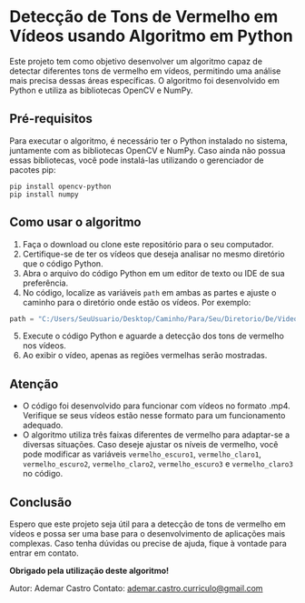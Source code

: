 # Detecção de Tons de Vermelho em Vídeos usando Algoritmo em Python

Este projeto tem como objetivo desenvolver um algoritmo capaz de detectar diferentes tons de vermelho em vídeos, permitindo uma análise mais precisa dessas áreas específicas. O algoritmo foi desenvolvido em Python e utiliza as bibliotecas OpenCV e NumPy.

## Pré-requisitos

Para executar o algoritmo, é necessário ter o Python instalado no sistema, juntamente com as bibliotecas OpenCV e NumPy. Caso ainda não possua essas bibliotecas, você pode instalá-las utilizando o gerenciador de pacotes pip:

```
pip install opencv-python
pip install numpy
```

## Como usar o algoritmo

1. Faça o download ou clone este repositório para o seu computador.
2. Certifique-se de ter os vídeos que deseja analisar no mesmo diretório que o código Python.
3. Abra o arquivo do código Python em um editor de texto ou IDE de sua preferência.
4. No código, localize as variáveis `path` em ambas as partes e ajuste o caminho para o diretório onde estão os vídeos. Por exemplo:

```python
path = "C:/Users/SeuUsuario/Desktop/Caminho/Para/Seu/Diretorio/De/Videos/"
```

5. Execute o código Python e aguarde a detecção dos tons de vermelho nos vídeos.
6. Ao exibir o vídeo, apenas as regiões vermelhas serão mostradas.

## Atenção

- O código foi desenvolvido para funcionar com vídeos no formato .mp4. Verifique se seus vídeos estão nesse formato para um funcionamento adequado.
- O algoritmo utiliza três faixas diferentes de vermelho para adaptar-se a diversas situações. Caso deseje ajustar os níveis de vermelho, você pode modificar as variáveis `vermelho_escuro1`, `vermelho_claro1`, `vermelho_escuro2`, `vermelho_claro2`, `vermelho_escuro3` e `vermelho_claro3` no código.

## Conclusão

Espero que este projeto seja útil para a detecção de tons de vermelho em vídeos e possa ser uma base para o desenvolvimento de aplicações mais complexas. Caso tenha dúvidas ou precise de ajuda, fique à vontade para entrar em contato.

**Obrigado pela utilização deste algoritmo!**

Autor: Ademar Castro
Contato: ademar.castro.curriculo@gmail.com
